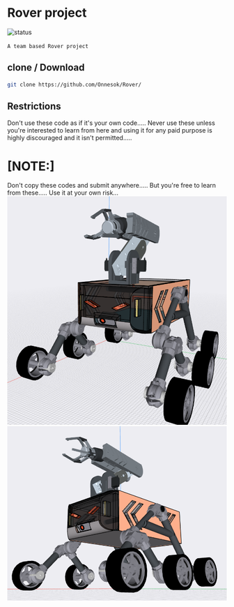 # Rover project

![status](https://img.shields.io/badge/status-Working-red?style=flat-square)


```A team based Rover project ```

## clone / Download

```bash
git clone https://github.com/Onnesok/Rover/

```

## Restrictions
Don't use these code as if it's your own code..... Never use these unless you're interested to learn from here and using it for any paid purpose is highly discouraged and it isn't permitted.....

<h1>[NOTE:]</h2> Don't copy these codes and submit anywhere..... But you're free to learn from these..... Use it at your own risk...

<img src="https://github.com/Onnesok/Rover/blob/master/pics_rover/293069574_527315765840241_4955519413279060297_n.png" alt="Avatar" clas="center">
<img src="https://github.com/Onnesok/Rover/blob/master/pics_rover/292533363_346134131003697_1417460284502209922_n.png" alt="Avatar" clas="center">
